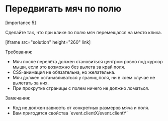 # Передвигать мяч по полю

[importance 5]

Сделайте так, что при клике по полю мяч перемещался на место клика.

[iframe src="solution" height="260" link]

Требования:
<ul>
<li>Мяч после перелёта должен становиться центром ровно под курсор мыши, если это возможно без вылета за край поля.</li>
<li>CSS-анимация не обязательна, но желательна.</li>
<li>Мяч должен останавливаться у границ поля, ни в коем случае не вылетать за них.</li>
<li>При прокрутке страницы с полем ничего не должно ломаться.</li>
</ul>

Замечания:
<ul>
<li>Код не должен зависеть от конкретных размеров мяча и поля.</li>
<li>Вам пригодятся свойства `event.clientX/event.clientY`</li>
</ul>

